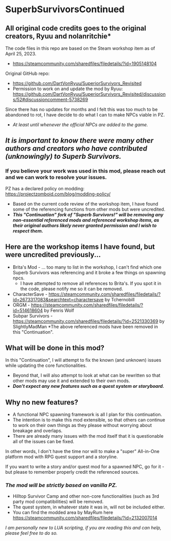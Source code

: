 # SuperbSurvivorsContinued

## All original code credits goes to the original creators, Ryuu and nolanritchie*
The code files in this repo are based on the Steam workshop item as of April 25, 2023.  
* https://steamcommunity.com/sharedfiles/filedetails/?id=1905148104

Original GitHub repo:  
* https://github.com/DartVonRyuu/SuperiorSurvivors_Revisited
* Permission to work on and update the mod by Ryuu: https://github.com/DartVonRyuu/SuperiorSurvivors_Revisited/discussions/52#discussioncomment-5738269

Since there has no updates for months and I felt this was too much to be abandoned to rot, I have decide to do what I can to make NPCs viable in PZ.

* *At least until whenever the official NPCs are added to the game.*

## *It is important to know there were many other authors and creators who have contributed (unknowingly) to Superb Survivors.*  
### If you believe your work was used in this mod, please reach out and we can work to resolve your issues.
PZ has a declared policy on modding: https://projectzomboid.com/blog/modding-policy/

* Based on the current code review of the workshop item, I have found some of the referencing functions from other mods but were uncredited.  
* *__This "Continuation" fork of "Superb Survivors!" will be removing any non-essential referenced mods and referenced workshop items, as their original authors likely never granted permission and I wish to respect them.__*

## Here are the workshop items I have found, but were uncredited previously...
* Brita's Mod - ... too many to list in the workshop, I can't find which one Superb Survivors was referencing and it broke a few things on spawning npcs.  
  * I have attempted to remove all references to Brita's. If you spot it in the code, please notify me so it can be removed.  
* CharacterSave - https://steamcommunity.com/sharedfiles/filedetails/?id=2673317083&searchtext=charactersave by Tchernobill
* ORGM - https://steamcommunity.com/sharedfiles/filedetails/?id=514618604 by Fenris Wolf  
* Subpar Survivors - https://steamcommunity.com/sharedfiles/filedetails/?id=2521330369 by SlightlyMadMan
*The above referenced mods have been removed in this "Continuation".

## What will be done in this mod?
In this "Continuation", I will attempt to fix the known (and unknown) issues while updating the core functionalities.  

* Beyond that, I will also attempt to look at what can be rewritten so that other mods may use it and extended to their own mods.  
* ***Don't expect any new features such as a quest system or storyboard.***  

## Why no new features?
* A functional NPC spawning framework is all I plan for this continuation.
* The intention is to make this mod extensible, so that others can continue to work on their own things as they please without worrying about breakage and overlaps.  
* There are already many issues with the mod itself that it is questionable all of the issues can be fixed.

In other words, I don't have the time nor will to make a "super" All-in-One platform mod with RPG quest support and a storyline.  

If you want to write a story and/or quest mod for a spawned NPC, go for it - but please to remember properly credit the referenced sources.  

### *The mod will be strictly based on vanilla PZ.*
* Hilltop Survivor Camp and other non-core functionalities (such as 3rd party mod compatibilities) will be removed.  
* The quest system, in whatever state it was in, will not be included either.  
* You can find the modded area by MayRum here https://steamcommunity.com/sharedfiles/filedetails/?id=2132007014

*I am personally new to LUA scripting, if you are reading this and can help, please feel free to do so.*
